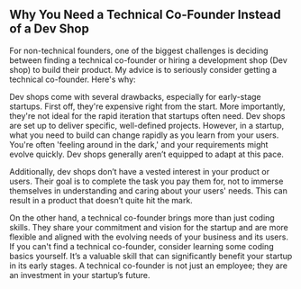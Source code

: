 ## Why You Need a Technical Co-Founder Instead of a Dev Shop

For non-technical founders, one of the biggest challenges is deciding between finding a technical co-founder or hiring a development shop (Dev shop) to build their product. My advice is to seriously consider getting a technical co-founder. Here's why:

Dev shops come with several drawbacks, especially for early-stage startups. First off, they're expensive right from the start. More importantly, they're not ideal for the rapid iteration that startups often need. Dev shops are set up to deliver specific, well-defined projects. However, in a startup, what you need to build can change rapidly as you learn from your users. You're often 'feeling around in the dark,' and your requirements might evolve quickly. Dev shops generally aren’t equipped to adapt at this pace.

Additionally, dev shops don’t have a vested interest in your product or users. Their goal is to complete the task you pay them for, not to immerse themselves in understanding and caring about your users' needs. This can result in a product that doesn’t quite hit the mark.

On the other hand, a technical co-founder brings more than just coding skills. They share your commitment and vision for the startup and are more flexible and aligned with the evolving needs of your business and its users. If you can't find a technical co-founder, consider learning some coding basics yourself. It’s a valuable skill that can significantly benefit your startup in its early stages. A technical co-founder is not just an employee; they are an investment in your startup’s future.




